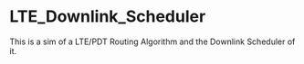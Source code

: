 # LTE_Downlink_Scheduler
This is a sim of a LTE/PDT Routing Algorithm and the Downlink Scheduler of it.
